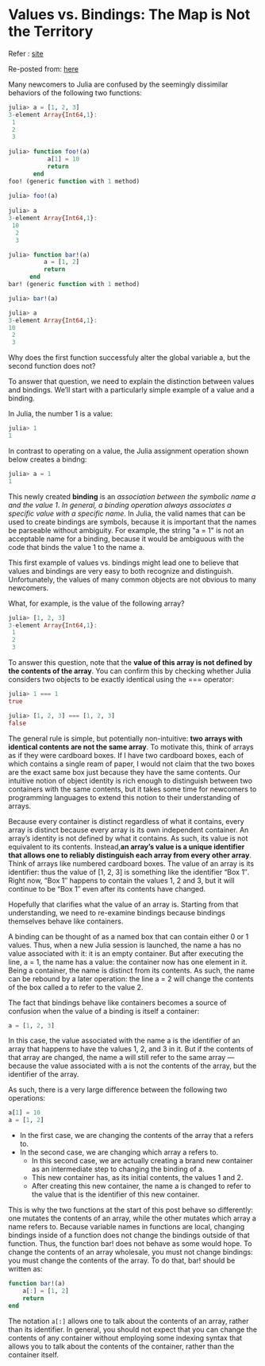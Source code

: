 # Values vs. Bindings: The Map is Not the Territory

Refer : [site](https://www.juliabloggers.com/values-vs-bindings-the-map-is-not-the-territory-3/)

Re-posted from: [here](http://www.johnmyleswhite.com/notebook/2014/09/06/values-vs-bindings-the-map-is-not-the-territory/)

Many newcomers to Julia are confused by the seemingly dissimilar behaviors of the following two functions:

```julia
julia> a = [1, 2, 3]
3-element Array{Int64,1}:
 1
 2
 3
 
julia> function foo!(a)
           a[1] = 10
           return
       end
foo! (generic function with 1 method)
 
julia> foo!(a)
 
julia> a
3-element Array{Int64,1}:
 10
  2
  3
 ```
 ```julia
julia> function bar!(a)
           a = [1, 2]
           return
       end
bar! (generic function with 1 method)
 
julia> bar!(a)
 
julia> a
3-element Array{Int64,1}:
 10
  2
  3
```

Why does the first function successfuly alter the global variable a, but the second function does not?

To answer that question, we need to explain the distinction between values and bindings. We’ll start with a particularly simple example of a value and a binding.

In Julia, the number 1 is a value:

```julia
julia> 1
1
```
In contrast to operating on a value, the Julia assignment operation shown below creates a bindng:
```julia
julia> a = 1
1
```
This newly created **binding** is an *association between the symbolic name a and the value 1*. *In general, a binding operation always associates a specific value with a specific name*. In Julia, the valid names that can be used to create bindings are symbols, because it is important that the names be parseable without ambiguity. For example, the string "a = 1" is not an acceptable name for a binding, because it would be ambiguous with the code that binds the value 1 to the name a.

This first example of values vs. bindings might lead one to believe that values and bindings are very easy to both recognize and distinguish. Unfortunately, the values of many common objects are not obvious to many newcomers.

What, for example, is the value of the following array?

```julia
julia> [1, 2, 3]
3-element Array{Int64,1}:
 1
 2
 3
 ```
To answer this question, note that the **value of this array is not defined by the contents of the array**. You can confirm this by checking whether Julia considers two objects to be exactly identical using the === operator:

```julia
julia> 1 === 1
true
```
```julia
julia> [1, 2, 3] === [1, 2, 3]
false
```
The general rule is simple, but potentially non-intuitive: **two arrays with identical contents are not the same array**. To motivate this, think of arrays as if they were cardboard boxes. If I have two cardboard boxes, each of which contains a single ream of paper, I would not claim that the two boxes are the exact same box just because they have the same contents. Our intuitive notion of object identity is rich enough to distinguish between two containers with the same contents, but it takes some time for newcomers to programming languages to extend this notion to their understanding of arrays.

Because every container is distinct regardless of what it contains, every array is distinct because every array is its own independent container. An array’s identity is not defined by what it contains. As such, its value is not equivalent to its contents. Instead,**an array’s value is a unique identifier that allows one to reliably distinguish each array from every other array**. Think of arrays like numbered cardboard boxes. The value of an array is its identifier: thus the value of [1, 2, 3] is something like the identifier “Box 1″. Right now, “Box 1″ happens to contain the values 1, 2 and 3, but it will continue to be “Box 1″ even after its contents have changed.

Hopefully that clarifies what the value of an array is. Starting from that understanding, we need to re-examine bindings because bindings themselves behave like containers.

A binding can be thought of as a named box that can contain either 0 or 1 values. Thus, when a new Julia session is launched, the name a has no value associated with it: it is an empty container. But after executing the line, a = 1, the name has a value: the container now has one element in it. Being a container, the name is distinct from its contents. As such, the name can be rebound by a later operation: the line a = 2 will change the contents of the box called a to refer to the value 2.

The fact that bindings behave like containers becomes a source of confusion when the value of a binding is itself a container:

```julia
a = [1, 2, 3]
```

In this case, the value associated with the name a is the identifier of an array that happens to have the values 1, 2, and 3 in it. But if the contents of that array are changed, the name a will still refer to the same array — because the value associated with a is not the contents of the array, but the identifier of the array.

As such, there is a very large difference between the following two operations:

```julia
a[1] = 10
a = [1, 2]
```
* In the first case, we are changing the contents of the array that a refers to.
* In the second case, we are changing which array a refers to.
  * In this second case, we are actually creating a brand new container as an intermediate step to changing the binding of a. 
  * This new container has, as its initial contents, the values 1 and 2. 
  * After creating this new container, the name a is changed to refer to the value that is the identifier of this new container.

This is why the two functions at the start of this post behave so differently: one mutates the contents of an array, while the other mutates which array a name refers to. Because variable names in functions are local, changing bindings inside of a function does not change the bindings outside of that function. Thus, the function bar! does not behave as some would hope. To change the contents of an array wholesale, you must not change bindings: you must change the contents of the array. To do that, bar! should be written as:

```julia
function bar!(a)
    a[:] = [1, 2]
    return
end
```

The notation `a[:]` allows one to talk about the contents of an array, rather than its identifier. In general, you should not expect that you can change the contents of any container without employing some indexing syntax that allows you to talk about the contents of the container, rather than the container itself.